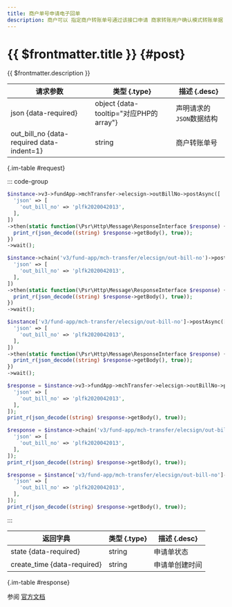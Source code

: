 ```yaml
---
title: 商户单号申请电子回单
description: 商户可以 指定商户转账单号通过该接口申请 商家转账用户确认模式转账单据 对应的电子回单。微信支付会在校验满足回单申请条件后受理回单的申请，商户后续可以通过电子回单查询接口查询回单处理进度。
---
```


# {{ $frontmatter.title }} {#post}

{{ $frontmatter.description }}

| 请求参数 | 类型 {.type} | 描述 {.desc}
| --- | --- | ---
| json {data-required} | object {data-tooltip="对应PHP的array"} | 声明请求的`JSON`数据结构
| out_bill_no {data-required data-indent=1} | string | 商户转账单号

{.im-table #request}

::: code-group

```php [异步纯链式]
$instance->v3->fundApp->mchTransfer->elecsign->outBillNo->postAsync([
  'json' => [
    'out_bill_no' => 'plfk2020042013',
  ],
])
->then(static function(\Psr\Http\Message\ResponseInterface $response) {
  print_r(json_decode((string) $response->getBody(), true));
})
->wait();
```

```php [异步声明式]
$instance->chain('v3/fund-app/mch-transfer/elecsign/out-bill-no')->postAsync([
  'json' => [
    'out_bill_no' => 'plfk2020042013',
  ],
])
->then(static function(\Psr\Http\Message\ResponseInterface $response) {
  print_r(json_decode((string) $response->getBody(), true));
})
->wait();
```

```php [异步属性式]
$instance['v3/fund-app/mch-transfer/elecsign/out-bill-no']->postAsync([
  'json' => [
    'out_bill_no' => 'plfk2020042013',
  ],
])
->then(static function(\Psr\Http\Message\ResponseInterface $response) {
  print_r(json_decode((string) $response->getBody(), true));
})
->wait();
```

```php [同步纯链式]
$response = $instance->v3->fundApp->mchTransfer->elecsign->outBillNo->post([
  'json' => [
    'out_bill_no' => 'plfk2020042013',
  ],
]);
print_r(json_decode((string) $response->getBody(), true));
```

```php [同步声明式]
$response = $instance->chain('v3/fund-app/mch-transfer/elecsign/out-bill-no')->post([
  'json' => [
    'out_bill_no' => 'plfk2020042013',
  ],
]);
print_r(json_decode((string) $response->getBody(), true));
```

```php [同步属性式]
$response = $instance['v3/fund-app/mch-transfer/elecsign/out-bill-no']->post([
  'json' => [
    'out_bill_no' => 'plfk2020042013',
  ],
]);
print_r(json_decode((string) $response->getBody(), true));
```

:::

| 返回字典 | 类型 {.type} | 描述 {.desc}
| --- | --- | ---
| state {data-required} | string | 申请单状态
| create_time {data-required} | string | 申请单创建时间

{.im-table #response}

参阅 [官方文档](https://pay.weixin.qq.com/doc/v3/merchant/4012716452)

